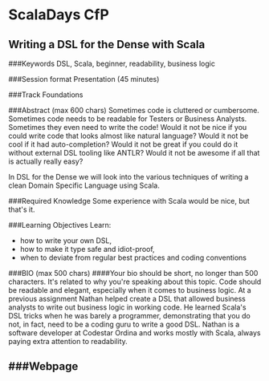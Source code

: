 # ScalaDays CfP

## Writing a DSL for the Dense with Scala

###Keywords
DSL, Scala, beginner, readability, business logic

###Session format
Presentation (45 minutes)

###Track
Foundations

###Abstract (max 600 chars)
Sometimes code is cluttered or cumbersome. Sometimes code needs to be readable for Testers or Business Analysts. Sometimes they even need to write the code! Would it not be nice if you could write code that looks almost like natural language? Would it not be cool if it had auto-completion? Would it not be great if you could do it without external DSL tooling like ANTLR? Would it not be awesome if all that is actually really easy?

In DSL for the Dense we will look into the various techniques of writing a clean Domain Specific Language using Scala.

###Required Knowledge 
Some experience with Scala would be nice, but that's it.

###Learning Objectives
Learn: 
- how to write your own DSL,
- how to make it type safe and idiot-proof,
- when to deviate from regular best practices and coding conventions

###BIO (max 500 chars)
####Your bio should be short, no longer than 500 characters. It's related to why you're speaking about this topic.
Code should be readable and elegant, especially when it comes to business logic. At a previous assignment Nathan helped create a DSL that allowed business analysts to write out business logic in working code. He learned Scala's DSL tricks when he was barely a programmer, demonstrating that you do not, in fact, need to be a coding guru to write a good DSL.
Nathan is a software developer at Codestar Ordina and works mostly with Scala, always paying extra attention to readability.

###Webpage
-